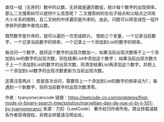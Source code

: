查找一组（无序的）数中的众数，无非就是遍历数组，统计每个数字的出现频率。那么二叉搜索树可以提供什么信息呢？
二叉搜索树的左右子结点和父结点之间有大小关系的限制，且二叉树的中序遍历是升序的。由此，问题可以转变成在一组升序排列的数中查找众数。

既然数字是升序的，就可以遍历一次完成统计。
借助三个变量，一个记录当前数字，一个记录当前数字的频率，一个记录上一个添加到List的数字的频率。

每访问一个数字，就将这个数字的出现次数加一，如果当前出现次数等于上一个添加到List的数字的出现次数，则在结果List中添加这个数字；
如果当前出现次数大于上一个添加到List的数字的出现次数，则清空结果List再添加这个数字，并把上一个添加到List数字的出现次数更新为当前出现次数。

还需注意两点：
若是首次访问，需要将上一个添加到List的数字的频率设为1；
每遇到一个新数字，则将当前数字的出现次数清零。

作者：tyanyonecancode
链接：https://leetcode-cn.com/problems/find-mode-in-binary-search-tree/solution/marveljian-dan-de-xue-xi-bi-ji-501-by-tyanyonecanc/
来源：力扣（LeetCode）
著作权归作者所有。商业转载请联系作者获得授权，非商业转载请注明出处。